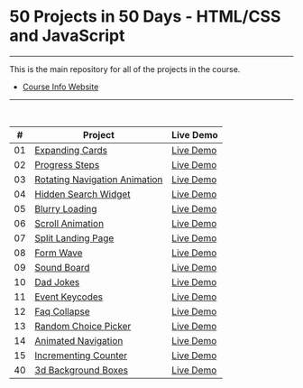 # 50 Projects in 50 Days - HTML/CSS and JavaScript

---

This is the main repository for all of the projects in the course.

- [Course Info Website](https://50projects50days.com)

---

<br/>

|  #  | Project                                                                                                           | Live Demo                                                                        |
| :-: | ----------------------------------------------------------------------------------------------------------------- | -------------------------------------------------------------------------------- |
| 01  | [Expanding Cards](https://github.com/Dmitriy811/MyProjects/tree/master/1.%20expanding-cards)                      | [Live Demo](https://dmitriy811.github.io/MyProjects/1.%20expanding-cards/index)  |
| 02  | [Progress Steps](https://github.com/Dmitriy811/MyProjects/tree/master/2.%20progress-steps)                        | [Live Demo](https://dmitriy811.github.io/MyProjects/2.%20progress-steps)         |
| 03  | [Rotating Navigation Animation](https://github.com/Dmitriy811/MyProjects/tree/master/3.%20rotating-nav-animation) | [Live Demo](https://dmitriy811.github.io/MyProjects/3.%20rotating-nav-animation) |
| 04  | [Hidden Search Widget](https://github.com/Dmitriy811/MyProjects/tree/master/4.%20hidden-search)                   | [Live Demo](https://dmitriy811.github.io/MyProjects/4.%20hidden-search)          |
| 05  | [Blurry Loading](https://github.com/Dmitriy811/MyProjects/tree/master/5.%20blurry-loading)                        | [Live Demo](https://dmitriy811.github.io/MyProjects/5.%20blurry-loading)         |
| 06  | [Scroll Animation](https://github.com/Dmitriy811/MyProjects/tree/master/6.%20scroll-animation)                    | [Live Demo](https://dmitriy811.github.io/MyProjects/6.%20scroll-animation)       |
| 07  | [Split Landing Page](https://github.com/Dmitriy811/MyProjects/tree/master/7.%20split-landing-page)                | [Live Demo](https://dmitriy811.github.io/MyProjects/7.%20split-landing-page)     |
| 08  | [Form Wave](https://github.com/Dmitriy811/MyProjects/tree/master/8.%20form-input-wave)                            | [Live Demo](https://dmitriy811.github.io/MyProjects/8.%20form-input-wave)        |
| 09  | [Sound Board](https://github.com/Dmitriy811/MyProjects/tree/master/9.%20sound-board)                              | [Live Demo](https://dmitriy811.github.io/MyProjects/9.%20sound-board)            |
| 10  | [Dad Jokes](https://github.com/Dmitriy811/MyProjects/tree/master/10.%20dad-jokes)                                 | [Live Demo](https://dmitriy811.github.io/MyProjects/10.%20dad-jokes)             |
| 11  | [Event Keycodes](https://github.com/Dmitriy811/MyProjects/tree/master/11.%20event-keycodes)                       | [Live Demo](https://dmitriy811.github.io/MyProjects/11.%20event-keycodes)        |
| 12  | [Faq Collapse](https://github.com/Dmitriy811/MyProjects/tree/master/12.%20faq-collapse)                           | [Live Demo](https://dmitriy811.github.io/MyProjects/12.%20faq-collapse)          |
| 13  | [Random Choice Picker](https://github.com/Dmitriy811/MyProjects/tree/master/13.%20random-choice-picker)           | [Live Demo](https://dmitriy811.github.io/MyProjects/13.%20random-choice-picker) |
| 14  | [Animated Navigation](https://github.com/Dmitriy811/MyProjects/tree/master/14.%20animated-navigation)             | [Live Demo](https://dmitriy811.github.io/MyProjects/14.%20animated-navigation)   |
| 15  | [Incrementing Counter](https://github.com/Dmitriy811/MyProjects/tree/master/15.%20incrementing-counter)           | [Live Demo](https://dmitriy811.github.io/MyProjects/15.%20incrementing-counter)  |
| 40  | [3d Background Boxes](https://github.com/Dmitriy811/MyProjects/tree/master/40.%203d-boxes-background)             | [Live Demo](https://dmitriy811.github.io/MyProjects/40.%203d-boxes-background)   |
